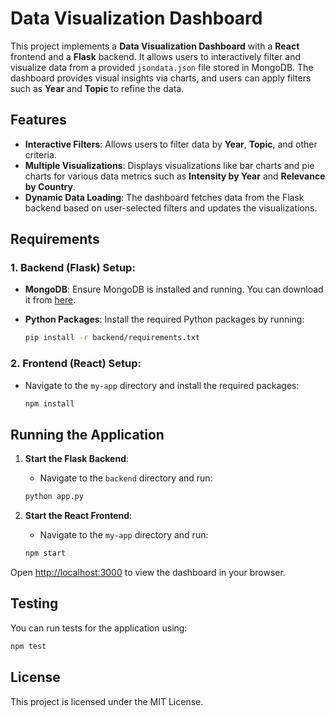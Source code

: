 # Data Visualization Dashboard

This project implements a **Data Visualization Dashboard** with a **React** frontend and a **Flask** backend. It allows users to interactively filter and visualize data from a provided `jsondata.json` file stored in MongoDB. The dashboard provides visual insights via charts, and users can apply filters such as **Year** and **Topic** to refine the data.

## Features

- **Interactive Filters**: Allows users to filter data by **Year**, **Topic**, and other criteria.
- **Multiple Visualizations**: Displays visualizations like bar charts and pie charts for various data metrics such as **Intensity by Year** and **Relevance by Country**.
- **Dynamic Data Loading**: The dashboard fetches data from the Flask backend based on user-selected filters and updates the visualizations.

## Requirements

### 1. **Backend (Flask) Setup**:

- **MongoDB**: Ensure MongoDB is installed and running. You can download it from [here](https://www.mongodb.com/try/download/community).
  
- **Python Packages**: Install the required Python packages by running:

  ```bash
  pip install -r backend/requirements.txt
  ```

### 2. **Frontend (React) Setup**:

- Navigate to the `my-app` directory and install the required packages:

  ```bash
  npm install
  ```

## Running the Application

1. **Start the Flask Backend**:
   - Navigate to the `backend` directory and run:

   ```bash
   python app.py
   ```

2. **Start the React Frontend**:
   - Navigate to the `my-app` directory and run:

   ```bash
   npm start
   ```

Open [http://localhost:3000](http://localhost:3000) to view the dashboard in your browser.

## Testing

You can run tests for the application using:

```bash
npm test
```

## License

This project is licensed under the MIT License.
